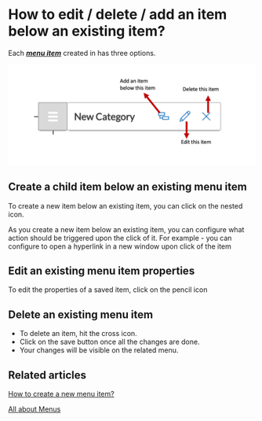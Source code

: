 # How to edit / delete / add an item below an existing item?

Each [***menu item***](/docs/Rapid/3-User%20Manual/Glossary/glossary.md#menu-item "Menu item") created in has three options.

![Anatomy of Menu Item](<Anatomy of Menu Item.png>)

## Create a child item below an existing menu item

To create a new item below an existing item, you can click on the nested icon.

As you create a new item below an existing item, you can configure what action should be triggered upon the click of it. For example - you can configure to open a hyperlink in a new window upon click of the item

## Edit an existing menu item properties

To edit the properties of a saved item, click on the pencil icon

## Delete an existing menu item

- To delete an item, hit the cross icon.
- Click on the save button once all the changes are done.
- Your changes will be visible on the related menu.


## Related articles

[How to create a new menu item?](/docs/Rapid/4-Keyper%20Manual/2-Designer/3-Menus/3-menu-button-configuration/how-to-create-new-menu-item/how-to-create-new-menu-item.md "All about Menus in Dezigna")

[All about Menus](/docs/Rapid/4-Keyper%20Manual/2-Designer/3-Menus/3-Menus.md "All about Menus in Dezigna")